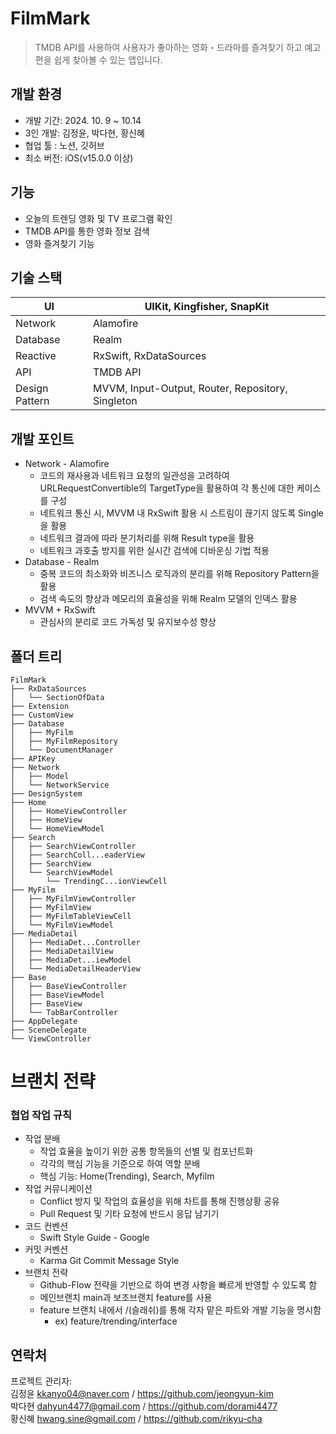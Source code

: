 # FilmMark
> TMDB API를 사용하여 사용자가 좋아하는 영화・드라마를 즐겨찾기 하고 예고편을 쉽게 찾아볼 수 있는 앱입니다.

## 개발 환경

- 개발 기간: 2024. 10. 9 ~ 10.14
- 3인 개발: 김정윤, 박다현, 황신혜
- 협업 툴 : 노션, 깃허브
- 최소 버전: iOS(v15.0.0 이상)

## 기능

- 오늘의 트렌딩 영화 및 TV 프로그램 확인
- TMDB API를 통한 영화 정보 검색
- 영화 즐겨찾기 기능

## 기술 스택

| UI | UIKit, Kingfisher, SnapKit |
| --- | --- |
| Network | Alamofire |
| Database | Realm |
| Reactive | RxSwift,  RxDataSources |
| API | TMDB API |
| Design Pattern | MVVM, Input-Output, Router, Repository, Singleton |

## 개발 포인트

- Network - Alamofire
    - 코드의 재사용과 네트워크 요청의 일관성을 고려하여 URLRequestConvertible의 TargetType을 활용하여 각 통신에 대한 케이스를 구성
    - 네트워크 통신 시, MVVM 내 RxSwift 활용 시 스트림이 끊기지 않도록 Single을 활용
    - 네트워크 결과에 따라 분기처리를 위해 Result type을 활용
    - 네트워크 과호출 방지를 위한 실시간 검색에 디바운싱 기법 적용
- Database - Realm
    - 중복 코드의 최소화와 비즈니스 로직과의 분리를 위해 Repository Pattern을 활용
    - 검색 속도의 향상과 메모리의 효율성을 위해 Realm 모델의 인덱스 활용
- MVVM + RxSwift
    - 관심사의 분리로 코드 가독성 및 유지보수성 향상
      
## 폴더 트리
  ```
  FilmMark
├── RxDataSources
│   └── SectionOfData
├── Extension
├── CustomView
├── Database
│   ├── MyFilm
│   ├── MyFilmRepository
│   └── DocumentManager
├── APIKey
├── Network
│   ├── Model
│   └── NetworkService
├── DesignSystem
├── Home
│   ├── HomeViewController
│   ├── HomeView
│   └── HomeViewModel
├── Search
│   ├── SearchViewController
│   ├── SearchColl...eaderView
│   ├── SearchView
│   └── SearchViewModel
│       └── TrendingC...ionViewCell
├── MyFilm
│   ├── MyFilmViewController
│   ├── MyFilmView
│   ├── MyFilmTableViewCell
│   └── MyFilmViewModel
├── MediaDetail
│   ├── MediaDet...Controller
│   ├── MediaDetailView
│   ├── MediaDet...iewModel
│   └── MediaDetailHeaderView
├── Base
│   ├── BaseViewController 
│   ├── BaseViewModel
│   ├── BaseView
│   └── TabBarController
├── AppDelegate
├── SceneDelegate
└── ViewController
  ```

# 브랜치 전략

### 협업 작업 규칙

- 작업 분배
    - 작업 효율을 높이기 위한 공통 항목들의 선별 및 컴포넌트화
    - 각각의 핵심 기능을 기준으로 하여 역할 분배
    - 핵심 기능: Home(Trending), Search, Myfilm
- 작업 커뮤니케이션
    - Conflict 방지 및 작업의 효율성을 위해 차트를 통해 진행상황 공유
    - Pull Request 및 기타 요청에 반드시 응답 남기기
- 코드 컨벤션
    - Swift Style Guide - Google
- 커밋 커벤션
    - Karma Git Commit Message Style
- 브랜치 전략
    - Github-Flow 전략을 기반으로 하여 변경 사항을 빠르게 반영할 수 있도록 함
    - 메인브랜치 main과 보조브랜치 feature를 사용
    - feature 브랜치 내에서 /(슬래쉬)를 통해 각자 맡은 파트와 개발 기능을 명시함
        - ex) feature/trending/interface
     
## 연락처

프로젝트 관리자: <br>
김정윤 [kkanyo04@naver.com](mailto:kkanyo04@naver.com) / https://github.com/jeongyun-kim<br>
박다현 [dahyun4477@gmail.com](mailto:dahyun4477@gmail.com) / https://github.com/dorami4477<br>
황신혜 [hwang.sine@gmail.com](mailto:hwang.sine@gmail.com) / https://github.com/rikyu-cha
